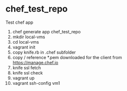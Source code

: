 # chef_test_repo

Test chef app

1. chef generate app chef_test_repo
2. mkdir local-vms
3. cd local-vms
4. vagrant init
5. copy knife.rb in .chef subfolder
6. copy / reference *.pem downloaded for the client from https://manage.chef.io
7. knife ssl fetch
8. knife ssl check
9. vagrant up
10. vagrant ssh-config vm1
